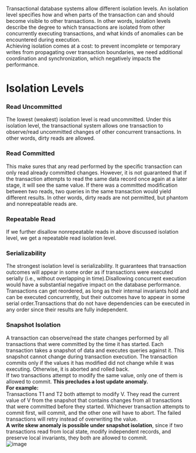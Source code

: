 Transactional database systems allow different isolation levels. An isolation level specifies how and when parts of the transaction can and should become visible to other transactions. In other words, isolation levels describe the degree to which transactions are isolated from other concurrently executing transactions, and what kinds of anomalies can be encountered during execution.  
Achieving isolation comes at a cost: to prevent incomplete or temporary writes from propagating over transaction boundaries, we need additional coordination and synchronization, which negatively impacts the performance.
# Isolation Levels
### Read Uncommitted
The lowest (weakest) isolation level is read uncommitted. Under this isolation level, the transactional system allows one transaction to observe/read uncommitted changes of other concurrent transactions. In other words, dirty reads are allowed.

### Read Committed
This make sures that any read performed by the specific transaction can only read already committed changes. However, it is not guaranteed that if the transaction attempts to read the same data record once again at a later stage, it will see the same value. If there
was a committed modification between two reads, two queries in the same transaction would yield different results. In other words, dirty reads are not permitted, but phantom and nonrepeatable reads are.

### Repeatable Read
If we further disallow nonrepeatable reads in above discussed isolation level, we get a repeatable read isolation level.

### Serializability
The strongest isolation level is serializability. It guarantees that transaction outcomes will appear in some order as if transactions were executed serially (i.e., without overlapping in time).Disallowing concurrent execution would have a substantial negative impact on
the database performance.   
Transactions can get reordered, as long as their internal invariants hold and can be executed concurrently, but their outcomes have to appear in some serial order.Transactions that do not have dependencies can be executed in any order since their results are fully independent.

### Snapshot Isolation
A transaction can observe/read the state changes performed by all transactions that were committed by the time it has started. Each transaction takes a snapshot of data and executes queries against it. This snapshot cannot change during transaction execution. The
transaction commits only if the values it has modified did not change while it was executing. Otherwise, it is aborted and rolled back.  
If two transactions attempt to modify the same value, only one of them is allowed to commit. __This precludes a lost update anomaly.__  
__For example:__  
Transactions T1 and T2 both attempt to modify V. They read the current value of V from the snapshot that contains changes from all transactions that were committed before they started. Whichever transaction attempts to commit first,
will commit, and the other one will have to abort. The failed transactions will retry instead of overwriting the value.  
__A write skew anomaly is possible under snapshot isolation__, since if two transactions read from local state, modify independent records, and preserve local invariants, they both are allowed to commit.  
![image](https://github.com/yadavraganu/databases/assets/77580939/ea15b9ab-e2fe-4b5d-83d7-141a99244a7f)
